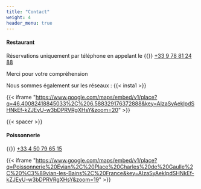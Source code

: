 ```yaml
---
title: "Contact"
weight: 4
header_menu: true
---
```


#### Restaurant
Réservations uniquement par téléphone en appelant le {{<icon class="fa fa-phone">}}&nbsp;[+33 9 78 81 24 88](tel:+33978812488)

Merci pour votre compréhension

Nous sommes également sur les réseaux : {{< insta1 >}}

{{< iframe "https://www.google.com/maps/embed/v1/place?q=46.40082418845033%2C%206.588329176372888&key=AIzaSyAeklpdSHNkEf-kZJEyU-w3bDPRVRgXHsY&zoom=20" >}}

{{< spacer >}}

#### Poissonnerie
{{<icon class="fa fa-phone">}}&nbsp;[+33 4 50 79 65 15](tel:+33450796515)

{{< iframe "https://www.google.com/maps/embed/v1/place?q=Poissonnerie%20Evian%2C%20Place%20Charles%20de%20Gaulle%2C%20%C3%89vian-les-Bains%2C%20France&key=AIzaSyAeklpdSHNkEf-kZJEyU-w3bDPRVRgXHsY&zoom=19" >}}
